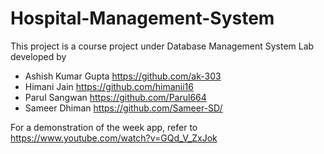# Hospital-Management-System

This project is a course project under Database Management System Lab developed by 

* Ashish Kumar Gupta https://github.com/ak-303
* Himani Jain https://github.com/himanii16
* Parul Sangwan https://github.com/Parul664
* Sameer Dhiman https://github.com/Sameer-SD/


For a demonstration of the week app, refer to https://www.youtube.com/watch?v=GQd_V_ZxJok

